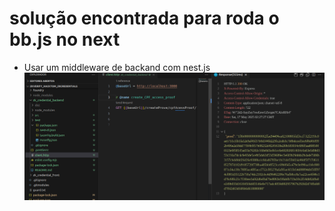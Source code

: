 # solução  encontrada para roda o bb.js no next
 
 - Usar um middleware de backand com nest.js
 ![middleware](./img/middleware.png)

